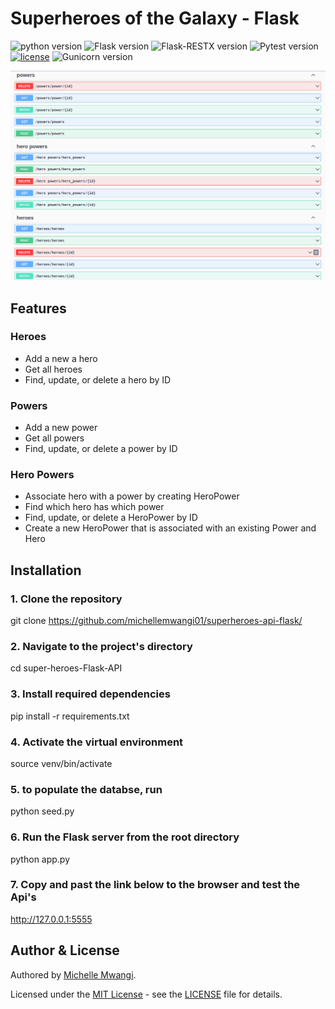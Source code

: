 # Superheroes of the Galaxy - Flask

![python version](https://img.shields.io/badge/python-3.10.12-blue.svg)
![Flask version](https://img.shields.io/badge/flask-2.3.3-red.svg)
![Flask-RESTX version](https://img.shields.io/badge/Flask_RESTX-1.1.0-cyan.svg)
![Pytest version](https://img.shields.io/badge/pytest-7.4.2-white.svg)
[![license](https://img.shields.io/badge/license-%20MIT%20-green.svg)](./LICENSE)
![Gunicorn version](https://img.shields.io/badge/gunicorn-21.2.0-orange.svg)

![img.png](img.png)

## Features

### Heroes

- Add a new a hero
- Get all heroes
- Find, update, or delete a hero by ID

### Powers

- Add a new power
- Get all powers
- Find, update, or delete a power by ID

### Hero Powers

- Associate hero with a power by creating HeroPower
- Find which hero has which power
- Find, update, or delete a HeroPower by ID
- Create a new HeroPower that is associated with an existing Power and Hero

## Installation

### 1. Clone the repository

git clone https://github.com/michellemwangi01/superheroes-api-flask/

### 2. Navigate to the project's directory

cd super-heroes-Flask-API

### 3. Install required dependencies

pip install -r requirements.txt

### 4. Activate the virtual environment

source venv/bin/activate

### 5. to populate the databse, run

python seed.py

### 6. Run the Flask server from the root directory

python app.py

### 7. Copy and past the link below to the browser and test the Api's

http://127.0.0.1:5555

## Author & License

Authored by [Michelle Mwangi](https://github.com/michellemwangi01).

Licensed under the [MIT License](LICENSE) - see the [LICENSE](LICENSE) file for details.
